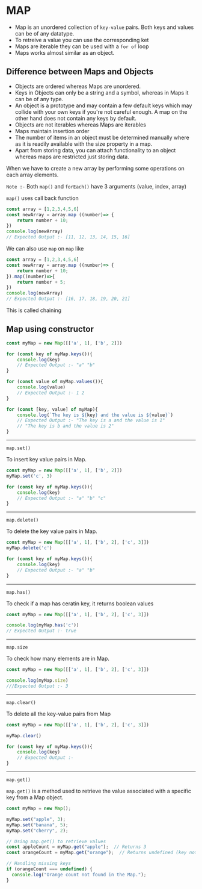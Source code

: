 # MAP

* Map is an unordered collection of `key-value` pairs. Both keys and values can be of any datatype.
* To retreive a value you can use the corresponding ket
* Maps are iterable they can be used with a `for of` loop
* Maps works almost similar as an object.

## Difference between Maps and Objects
* Objects are ordered whereas Maps are unordered.
* Keys in Objects can only be a string and a symbol, whereas in Maps it can be of any type.
* An object is a prototype and may contain a few default keys which may collide with your own keys if you're not careful enough. A map on the other hand does not contain any keys by default.
* Objects are not iterables whereas Maps are iterables
* Maps maintain insertion order
* The number of items in an object must be determined manually where as it is readily available with the size property in a map.
* Apart from storing data, you can attach functionality to an object whereas maps are restricted just storing data.

When we have to create a new array by performing some operations on each array elements.

`Note :-` Both `map()` and `forEach()` have 3 arguments (value, index, array)

`map()` uses call back function

``` javascript 
const array = [1,2,3,4,5,6]
const newArray = array.map ((number)=> {
    return number + 10;
})
console.log(newArray)
// Expected Output :- [11, 12, 13, 14, 15, 16]
```
We can also use `map` on `map` like 

``` javascript
const array = [1,2,3,4,5,6]
const newArray = array.map ((number)=> {
    return number + 10;
}).map((number)=>{
    return number + 5;
})
console.log(newArray)
// Expected Output :- [16, 17, 18, 19, 20, 21]
```
This is called chaining 

## Map using constructor

``` javascript 
const myMap = new Map([['a', 1], ['b', 2]])

for (const key of myMap.keys()){
    console.log(key)
    // Expected Output :- "a" "b"
}

for (const value of myMap.values()){
    console.log(value)
    // Expected Output :- 1 2
}

for (const [key, value] of myMap){
    console.log(`The key is ${key} and the value is ${value}`)
    // Expected Output :- "The key is a and the value is 1"
    // "The key is b and the value is 2"
}
```
***
`map.set()`

To insert key value pairs in Map.

``` javascript
const myMap = new Map([['a', 1], ['b', 2]])
myMap.set('c', 3)

for (const key of myMap.keys()){
    console.log(key)
    // Expected Output :- "a" "b" "c"
}
```
***
`map.delete()`

To delete the key value pairs in Map.
``` javascript
const myMap = new Map([['a', 1], ['b', 2], ['c', 3]])
myMap.delete('c')

for (const key of myMap.keys()){
    console.log(key)
    // Expected Output :- "a" "b"
}
```
***
`map.has()`

To check if a map has ceratin key, it returns boolean values

``` javascript
const myMap = new Map([['a', 1], ['b', 2], ['c', 3]])

console.log(myMap.has('c'))
// Expected Output :- true
```
***
`map.size`

To check how many elements are in Map.
``` javascript
const myMap = new Map([['a', 1], ['b', 2], ['c', 3]])

console.log(myMap.size)
///Expected Output :- 3
```
***
`map.clear()`

To delete all the key-value pairs from Map
``` javascript
const myMap = new Map([['a', 1], ['b', 2], ['c', 3]])

myMap.clear()

for (const key of myMap.keys()){
    console.log(key)
    // Expected Output :- 
}
```
***
`map.get()`

`map.get()` is a method used to retrieve the value associated with a specific key from a Map object.

``` javascript
const myMap = new Map();

myMap.set("apple", 3);
myMap.set("banana", 5);
myMap.set("cherry", 2);

// Using map.get() to retrieve values
const appleCount = myMap.get("apple");  // Returns 3
const orangeCount = myMap.get("orange");  // Returns undefined (key not found)

// Handling missing keys
if (orangeCount === undefined) {
  console.log("Orange count not found in the Map.");
}
```